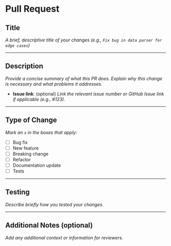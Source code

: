 # Pull Request

## Title

_A brief, descriptive title of your changes (e.g., `Fix bug in data parser for edge cases`)_

---

## Description

_Provide a concise summary of what this PR does. Explain why this change is necessary and what problems it addresses._

- **Issue link**: (optional) _Link the relevant issue number or GitHub Issue link if applicable (e.g., #123)._

---

## Type of Change

_Mark an `x` in the boxes that apply:_

- [ ] Bug fix
- [ ] New feature
- [ ] Breaking change
- [ ] Refactor
- [ ] Documentation update
- [ ] Tests

---

## Testing

_Describe briefly how you tested your changes._

---

## Additional Notes (optional)

_Add any additional context or information for reviewers._

